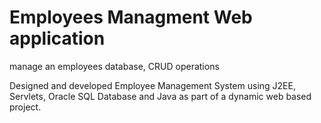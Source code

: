 # Employees Managment Web application
manage an employees database, CRUD operations 

Designed and developed Employee Management System using J2EE, Servlets, Oracle SQL Database and Java as part of a dynamic web based project. 
